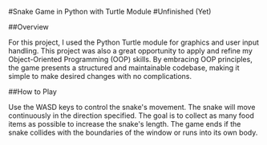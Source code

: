 #Snake Game in Python with Turtle Module
#Unfinished (Yet)

##Overview

For this project, I used the Python Turtle module for graphics and user input handling. This project was also a great opportunity to apply and refine my Object-Oriented Programming (OOP) skills. By embracing OOP principles, the game presents a structured and maintainable codebase, making it simple to make desired changes with no complications.


##How to Play

Use the WASD keys to control the snake's movement.
The snake will move continuously in the direction specified.
The goal is to collect as many food items as possible to increase the snake's length.
The game ends if the snake collides with the boundaries of the window or runs into its own body.